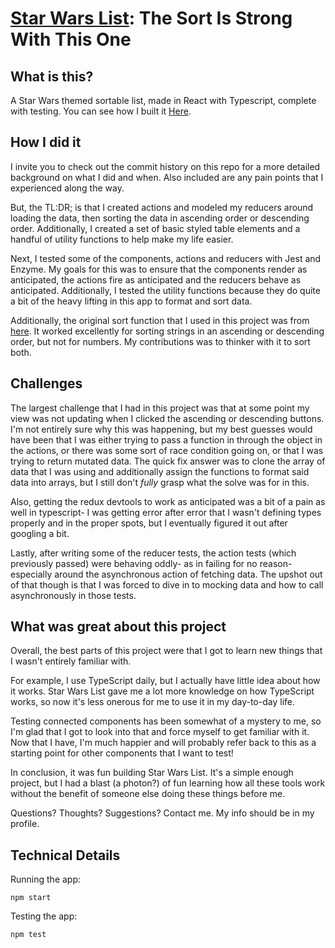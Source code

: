 # [Star Wars List](http://hereshannahs.info/star-wars-list/): The Sort Is Strong With This One

## What is this?

A Star Wars themed sortable list, made in React with Typescript, complete with testing.  You can see how I built it [Here](https://trello.com/b/RcrzVscg/star-wars-list).  

## How I did it

I invite you to check out the commit history on this repo for a more detailed background on what I did and when.  Also included are any pain points that I experienced along the way.  

But, the TL:DR; is that I created actions and modeled my reducers around loading the data, then sorting the data in ascending order or descending order.  Additionally, I created a set of basic styled table elements and a handful of utility functions to help make my life easier.

Next, I tested some of the components, actions and reducers with Jest and Enzyme. My goals for this was to ensure that the components render as anticipated, the actions fire as anticipated and the reducers behave as anticipated.  Additionally, I tested the utility functions because they do quite a bit of the heavy lifting in this app to format and sort data.

Additionally, the original sort function that I used in this project was from [here](https://www.sitepoint.com/sort-an-array-of-objects-in-javascript/).  It worked excellently for sorting strings in an ascending or descending order, but not for numbers. My contributions was to thinker with it to sort both.

## Challenges

The largest challenge that I had in this project was that at some point my view was not updating when I clicked the ascending or descending buttons.  I'm not entirely sure why this was happening, but my best guesses would have been that I was either trying to pass a function in through the object in the actions, or there was some sort of race condition going on, or that I was trying to return mutated data.  The quick fix answer was to clone the array of data that I was using and additionally assign the functions to format said data into arrays, but I still don't *fully* grasp what the solve was for in this.

Also, getting the redux devtools to work as anticipated was a bit of a pain as well in typescript- I was getting error after error that I wasn't defining types properly and in the proper spots, but I eventually figured it out after googling a bit.

Lastly, after writing some of the reducer tests, the action tests (which previously passed) were behaving oddly- as in failing for no reason- especially around the asynchronous action of fetching data.  The upshot out of that though is that I was forced to dive in to mocking data and how to call asynchronously in those tests.

## What was great about this project

Overall, the best parts of this project were that I got to learn new things that I wasn't entirely familiar with.  

For example, I use TypeScript daily, but I actually have little idea about how it works.  Star Wars List gave me a lot more knowledge on how TypeScript works, so now it's less onerous for me to use it in my day-to-day life.

Testing connected components has been somewhat of a mystery to me, so I'm glad that I got to look into that and force myself to get familiar with it.  Now that I have, I'm much happier and will probably refer back to this as a starting point for other components that I want to test!

In conclusion, it was fun building Star Wars List.  It's a simple enough project, but I had a blast (a photon?) of fun learning how all these tools work without the benefit of someone else doing these things before me. 

Questions?  Thoughts?  Suggestions?  Contact me.  My info should be in my profile.

## Technical Details
Running the app:
```
npm start
```

Testing the app:
```
npm test
```